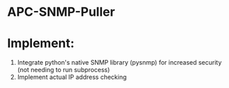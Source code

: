 # APC-SNMP-Puller

# Implement:
1. Integrate python's native SNMP library (pysnmp) for increased security (not needing to run subprocess)
2. Implement actual IP address checking
